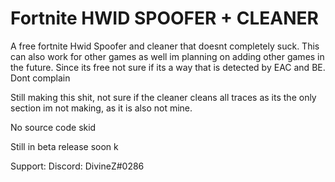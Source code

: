 # Fortnite HWID SPOOFER + CLEANER
A free fortnite Hwid Spoofer and cleaner that doesnt completely suck. This can also work for other games as well im planning on adding other games in the future. Since its free not sure if its a way that is detected by EAC and BE. Dont complain

Still making this shit, not sure if the cleaner cleans all traces as its the only section im not making, as it is also not mine.

No source code skid

Still in beta release soon k

Support: Discord: DivineZ#0286



